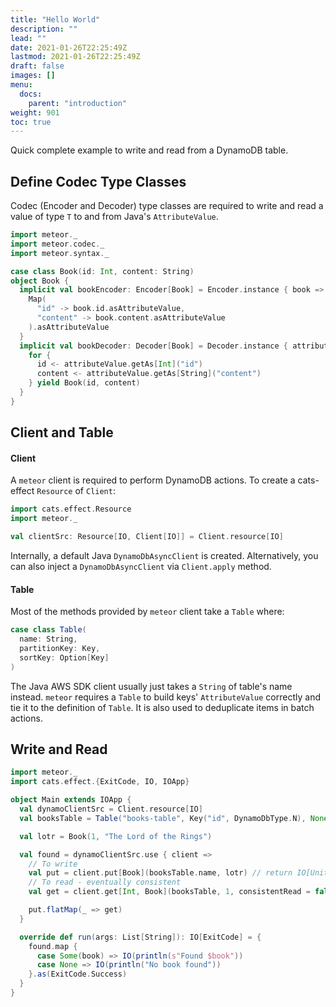 ```yaml
---
title: "Hello World"
description: ""
lead: ""
date: 2021-01-26T22:25:49Z
lastmod: 2021-01-26T22:25:49Z
draft: false
images: []
menu: 
  docs:
    parent: "introduction"
weight: 901
toc: true
---
```


Quick complete example to write and read from a DynamoDB table.

## Define Codec Type Classes

Codec (Encoder and Decoder) type classes are required to write and read a value of type `T` to and
from Java's `AttributeValue`.

```scala
import meteor._
import meteor.codec._
import meteor.syntax._

case class Book(id: Int, content: String)
object Book {
  implicit val bookEncoder: Encoder[Book] = Encoder.instance { book =>
    Map(
      "id" -> book.id.asAttributeValue,
      "content" -> book.content.asAttributeValue
    ).asAttributeValue
  }
  implicit val bookDecoder: Decoder[Book] = Decoder.instance { attributeValue =>
    for {
      id <- attributeValue.getAs[Int]("id")
      content <- attributeValue.getAs[String]("content")
    } yield Book(id, content)
  }
}
```

## Client and Table

#### Client

A `meteor` client is required to perform DynamoDB actions. To create a cats-effect `Resource` of 
`Client`:

```scala
import cats.effect.Resource
import meteor._

val clientSrc: Resource[IO, Client[IO]] = Client.resource[IO]
```

Internally, a default Java `DynamoDbAsyncClient` is created. Alternatively, you can also inject a
`DynamoDbAsyncClient` via `Client.apply` method.

#### Table

Most of the methods provided by `meteor` client take a `Table` where:

```scala
case class Table(
  name: String,
  partitionKey: Key,
  sortKey: Option[Key]
)
```

The Java AWS SDK client usually just takes a `String` of table's name instead. `meteor` requires a 
`Table` to build keys' `AttributeValue` correctly and tie it to the definition of `Table`. It is 
also used to deduplicate items in batch actions.

## Write and Read

```scala
import meteor._
import cats.effect.{ExitCode, IO, IOApp}

object Main extends IOApp {
  val dynamoClientSrc = Client.resource[IO]
  val booksTable = Table("books-table", Key("id", DynamoDbType.N), None)

  val lotr = Book(1, "The Lord of the Rings")

  val found = dynamoClientSrc.use { client =>
    // To write
    val put = client.put[Book](booksTable.name, lotr) // return IO[Unit]
    // To read - eventually consistent
    val get = client.get[Int, Book](booksTable, 1, consistentRead = false) // return IO[Option[Book]]

    put.flatMap(_ => get)
  }

  override def run(args: List[String]): IO[ExitCode] = {
    found.map {
      case Some(book) => IO(println(s"Found $book"))
      case None => IO(println("No book found"))
    }.as(ExitCode.Success)
  }
}
```
